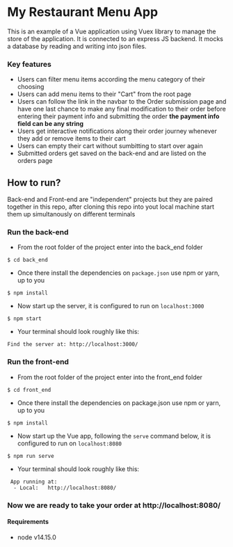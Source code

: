 # My Restaurant Menu App
This is an example of a Vue application using Vuex library to manage the store of the application.
It is connected to an express JS backend. 
It mocks a database by reading and writing into json files.

### Key features
  - Users can filter menu items according the menu category of their choosing
  - Users can add menu items to their "Cart" from the root page
  - Users can follow the link in the navbar to the Order submission page and have one last chance to make any final modification to their order before entering their payment info and submitting the order **the payment info field can be any string**
  - Users get interactive notifications along their order journey whenever they add or remove items to their cart
  - Users can empty their cart without sumbitting to start over again
  - Submitted orders get saved on the back-end and are listed on the orders page

## How to run?
Back-end and Front-end are "independent" projects but they are paired together in this repo, after cloning this repo into yout local machine start them up simultanously on different terminals

### Run the back-end

  -  From the root folder of the project enter into the back_end folder
```
$ cd back_end
```
  - Once there install the dependencies on `package.json` use npm or yarn, up to you
```
$ npm install
```
  - Now start up the server, it is configured to run on `localhost:3000`
```
$ npm start
```
  - Your terminal should look roughly like this:
```
Find the server at: http://localhost:3000/
```

### Run the front-end
  -  From the root folder of the project enter into the front_end folder
```
$ cd front_end
```
  - Once there install the dependencies on package.json use npm or yarn, up to you
```
$ npm install
```
 - Now start up the Vue app, following the `serve` command below, it is configured to run on `localhost:8080`
```
$ npm run serve
```
  - Your terminal should look roughly like this:
```
 App running at:
  - Local:   http://localhost:8080/ 
```

### Now we are ready to take your order at  http://localhost:8080/ 

#### Requirements

  - node v14.15.0
